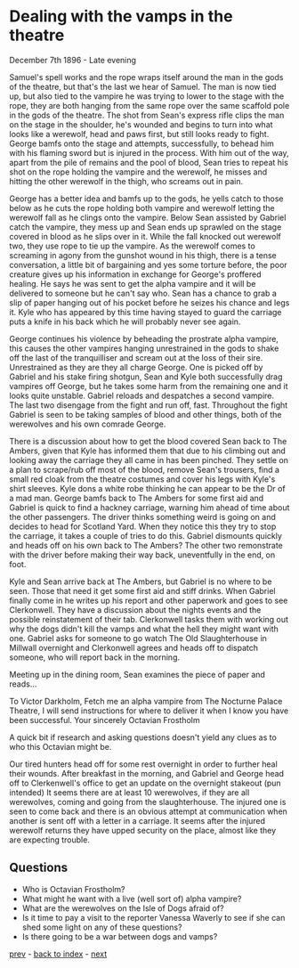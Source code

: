 # Dealing with the vamps in the theatre

December 7th 1896 - Late evening

Samuel's spell works and the rope wraps itself around the man in the gods of the theatre, but that's the last we hear of Samuel. The man is now tied up, but also tied to the vampire he was trying to lower to the stage with the rope, they are both hanging from the same rope over the same scaffold pole in the gods of the theatre.
The shot from Sean's express rifle clips the man on the stage in the shoulder, he's wounded and begins to turn into what looks like a werewolf, head and paws first, but still looks ready to fight. George bamfs onto the stage and attempts, successfully, to behead him with his flaming sword but is injured in the process. With him out of the way, apart from the pile of remains and the pool of blood, Sean tries to repeat his shot on the rope holding the vampire and the werewolf, he misses and hitting the other werewolf in the thigh, who screams out in pain.

George has a better idea and bamfs up to the gods, he yells catch to those below as he cuts the rope holding both vampire and werewolf letting the werewolf fall as he clings onto the vampire. Below Sean assisted by Gabriel catch the vampire, they mess up and Sean ends up sprawled on the stage covered in blood as he slips over in it. While the fall knocked out werewolf two, they use rope to tie up the vampire. As the werewolf comes to screaming in agony from the gunshot wound in his thigh, there is a tense conversation, a little bit of bargaining and yes some torture before, the poor creature gives up his information in exchange for George's proffered healing. He says he was sent to get the alpha vampire and it will be delivered to someone but he can't say who. Sean has a chance to grab a slip of paper hanging out of his pocket before he seizes his chance and legs it. Kyle who has appeared by this time having stayed to guard the carriage puts a knife in his back which he will probably never see again.

George continues his violence by beheading the prostrate alpha vampire, this causes the other vampires hanging unrestrained in the gods to shake off the last of the tranquilliser and scream out at the loss of their sire. Unrestrained as they are they all charge George. One is picked off by Gabriel and his stake firing shotgun, Sean and Kyle both successfully drag vampires off George, but he takes some harm from the remaining one and it looks quite unstable. Gabriel reloads and despatches a second vampire. The last two disengage from the fight and run off, fast. Throughout the fight Gabriel is seen to be taking samples of blood and other things, both of the werewolves and his own comrade George.

There is a discussion about how to get the blood covered Sean back to The Ambers, given that Kyle has informed them that due to his climbing out and looking away the carriage they all came in has been pinched. They settle on a plan to scrape/rub off most of the blood, remove Sean's trousers, find a small red cloak from the theatre costumes and cover his legs with Kyle's shirt sleeves. Kyle dons a white robe thinking he can appear to be the Dr of a mad man. George bamfs back to The Ambers for some first aid and Gabriel is quick to find a hackney carriage, warning him ahead of time about the other passengers. The driver thinks something weird is going on and decides to head for Scotland Yard. When they notice this they try to stop the carriage, it takes a couple of tries to do this. Gabriel dismounts quickly and heads off on his own back to The Ambers? The other two remonstrate with the driver before making their way back, uneventfully in the end, on foot.

Kyle and Sean arrive back at The Ambers, but Gabriel is no where to be seen. Those that need it get some first aid and stiff drinks. When Gabriel finally come in he writes up his report and other paperwork and goes to see Clerkonwell. They have a discussion about the nights events and the possible reinstatement of their tab. Clerkonwell tasks them with working out why the dogs didn't kill the vamps and what the hell they might want with one. Gabriel asks for someone to go watch The Old Slaughterhouse in Millwall overnight and Clerkonwell agrees and heads off to dispatch someone, who will report back in the morning.

Meeting up in the dining room, Sean examines the piece of paper and reads...

To Victor Darkholm,
Fetch me an alpha vampire from The Nocturne Palace Theatre, I will send instructions for where to deliver it when I know you have been successful.
Your sincerely
Octavian Frostholm

A quick bit if research and asking questions doesn't yield any clues as to who this Octavian might be.

Our tired hunters head off for some rest overnight in order to further heal their wounds. After breakfast in the morning, and Gabriel and George head off to Clerkenwell's office to get an update on the overnight stakeout (pun intended) It seems there are at least 10 werewolves, if they are all werewolves, coming and going from the slaughterhouse. The injured one is seen to come back and there is an obvious attempt at communication when another is sent off with a letter in a carriage. It seems after the injured werewolf returns they have upped security on the place, almost like they are expecting trouble.

## Questions
* Who is Octavian Frostholm?  
* What might he want with a live (well sort of) alpha vampire?  
* What are the werewolves on the Isle of Dogs afraid of?  
* Is it time to pay a visit to the reporter Vanessa Waverly to see if she can shed some light on any of these questions?  
* Is there going to be a war between dogs and vamps?  

[prev](part-003) - [back to index](index) - [next](part-005)
